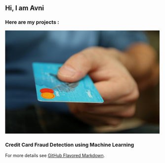## Hi, I am Avni

### Here are my projects :

![credit card fraud detection](credit-card.jpg)
### Credit Card Fraud Detection using Machine Learning



For more details see [GitHub Flavored Markdown](https://guides.github.com/features/mastering-markdown/).
